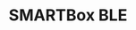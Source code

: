 ---
title: SMARTBox BLE
layout: bundle
image: '/guides/images/devices/device-list/smartbox-ble.jpg'
brand: SMARTBox
---